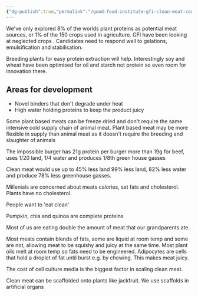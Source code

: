 ```yaml
---
{"dg-publish":true,"permalink":"/good-food-institute-gfi-clean-meat-course/","tags":["#animal_advocacy","#plant_based_alternative_proteins"],"created":"2025-10-23T17:42:47.789+01:00","updated":"2025-10-23T18:06:08.734+01:00"}
---
```


We've only explored 8% of the worlds plant proteins as potential meat sources, or 1% of the 150 crops used in agriculture. GFI have been looking at neglected crops . Candidates need to respond well to gelations, emulsification and stabilisation.

Breeding plants for easy protein extraction will help. Interestingly soy and wheat have been optimised for oil and starch not protein so even room for innovation there.

## Areas for development
- Novel binders that don\'t degrade under heat
- High water holding proteins to keep the product juicy

Some plant based meats can be freeze dried and don't require the same intensive cold supply chain of animal meat. Plant based meat may be more flexible in supply than animal meat as it doesn't require the breeding and slaughter of animals

The impossible burger has 21g protein per burger more than 19g for beef, uses 1/20 land, 1/4 water and produces 1/8th green house gasses

Clean meat would use up to 45% less land 99% less land, 82% less water and produce 78% less greenhouse gasses. 

Millenials are concerned about meats calories, sat fats and cholesterol. Plants have no cholesterol.

People want to 'eat clean' 

Pumpkin, chia and quinoa are complete proteins

Most of us are eating double the amount of meat that our grandparents ate.

Most meats contain blends of fats, some are liquid at room temp and some are not, allowing meat to be squishy and juicy at the same time. Most plant oils melt at room temp so fats need to be engineered. Adipocytes are cells that hold a droplet of fat until burst e.g. by chewing. This makes meat juicy.

The cost of cell culture media is the biggest factor in scaling clean meat.

Clean meat can be scaffolded onto plants like jackfruit. We use scaffolds in artificial organs